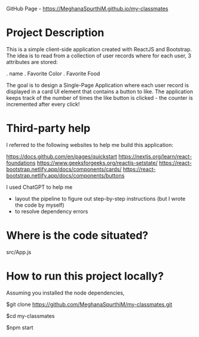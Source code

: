 GitHub Page - https://MeghanaSpurthiM.github.io/my-classmates

# Project Description #
This is a simple client-side application created with ReactJS and Bootstrap.
The idea is to read from a collection of user records where for each user, 3 attributes are stored:

. name
. Favorite Color
. Favorite Food

The goal is to design a Single-Page Application where each user record is displayed in a card UI element that contains a button to like. The application keeps track of the number of times the like button is clicked - the counter is incremented after every click!

# Third-party help #
I referred to the following websites to help me build this application:

https://docs.github.com/en/pages/quickstart
https://nextjs.org/learn/react-foundations
https://www.geeksforgeeks.org/reactjs-setstate/
https://react-bootstrap.netlify.app/docs/components/cards/
https://react-bootstrap.netlify.app/docs/components/buttons

I used ChatGPT to help me 

- layout the pipeline to figure out step-by-step instructions (but I wrote the code by myself)
- to resolve dependency errors

# Where is the code situated? #
src/App.js

# How to run this project locally? #
Assuming you installed the node dependencies,

$git clone https://github.com/MeghanaSpurthiM/my-classmates.git

$cd my-classmates

$npm start

